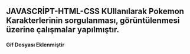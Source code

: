<h2>JAVASCRİPT-HTML-CSS KUllanılarak Pokemon Karakterlerinin sorgulanması, görüntülenmesi üzerine çalışmalar yapılmıştır.</h2>


<h4>Gif Dosyası Eklenmiştir</h4>

